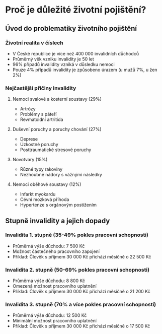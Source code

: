 # Proč je důležité životní pojištění?

## Úvod do problematiky životního pojištění

### Životní realita v číslech

- V České republice je více než 400 000 invalidních důchodců
- Průměrný věk vzniku invalidity je 50 let
- 96% případů invalidity vzniká v důsledku nemoci
- Pouze 4% případů invalidity je způsobeno úrazem (u mužů 7%, u žen 2%)

### Nejčastější příčiny invalidity

1. Nemoci svalové a kosterní soustavy (29%)
   - Artrózy
   - Problémy s páteří
   - Revmatoidní artritida

2. Duševní poruchy a poruchy chování (27%)
   - Deprese
   - Úzkostné poruchy
   - Posttraumatické stresové poruchy

3. Novotvary (15%)
   - Různé typy rakoviny
   - Nezhoubné nádory s vážnými následky

4. Nemoci oběhové soustavy (12%)
   - Infarkt myokardu
   - Cévní mozková příhoda
   - Hypertenze s orgánovým postižením

## Stupně invalidity a jejich dopady

### Invalidita 1. stupně (35-49% pokles pracovní schopnosti)
- Průměrná výše důchodu: 7 500 Kč
- Možnost částečného pracovního zapojení
- Příklad: Člověk s příjmem 30 000 Kč přichází měsíčně o 22 500 Kč

### Invalidita 2. stupně (50-69% pokles pracovní schopnosti)
- Průměrná výše důchodu: 8 800 Kč
- Omezená možnost pracovního uplatnění
- Příklad: Člověk s příjmem 30 000 Kč přichází měsíčně o 21 200 Kč

### Invalidita 3. stupně (70% a více pokles pracovní schopnosti)
- Průměrná výše důchodu: 12 500 Kč
- Minimální možnost pracovního uplatnění
- Příklad: Člověk s příjmem 30 000 Kč přichází měsíčně o 17 500 Kč